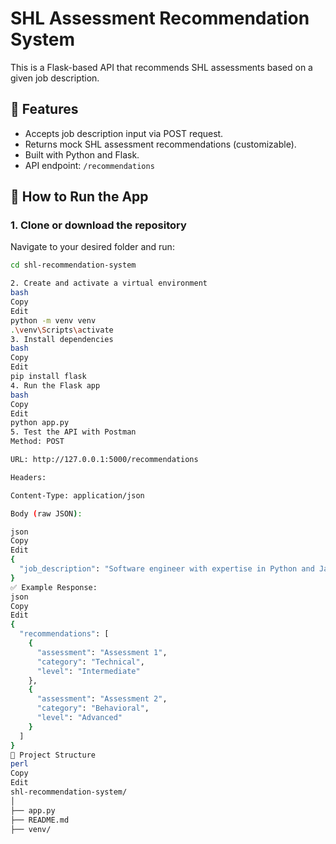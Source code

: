 # SHL Assessment Recommendation System

This is a Flask-based API that recommends SHL assessments based on a given job description.

## 📌 Features

- Accepts job description input via POST request.
- Returns mock SHL assessment recommendations (customizable).
- Built with Python and Flask.
- API endpoint: `/recommendations`

## 🚀 How to Run the App

### 1. Clone or download the repository

Navigate to your desired folder and run:

```bash
cd shl-recommendation-system

2. Create and activate a virtual environment
bash
Copy
Edit
python -m venv venv
.\venv\Scripts\activate
3. Install dependencies
bash
Copy
Edit
pip install flask
4. Run the Flask app
bash
Copy
Edit
python app.py
5. Test the API with Postman
Method: POST

URL: http://127.0.0.1:5000/recommendations

Headers:

Content-Type: application/json

Body (raw JSON):

json
Copy
Edit
{
  "job_description": "Software engineer with expertise in Python and JavaScript"
}
✅ Example Response:
json
Copy
Edit
{
  "recommendations": [
    {
      "assessment": "Assessment 1",
      "category": "Technical",
      "level": "Intermediate"
    },
    {
      "assessment": "Assessment 2",
      "category": "Behavioral",
      "level": "Advanced"
    }
  ]
}
📁 Project Structure
perl
Copy
Edit
shl-recommendation-system/
│
├── app.py
├── README.md
├── venv/